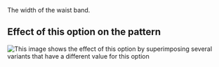 The width of the waist band.

## Effect of this option on the pattern

![This image shows the effect of this option by superimposing several variants that have a different value for this option](penelope\_waistbandwidth\_sample.svg "Effect of this option on the pattern")
